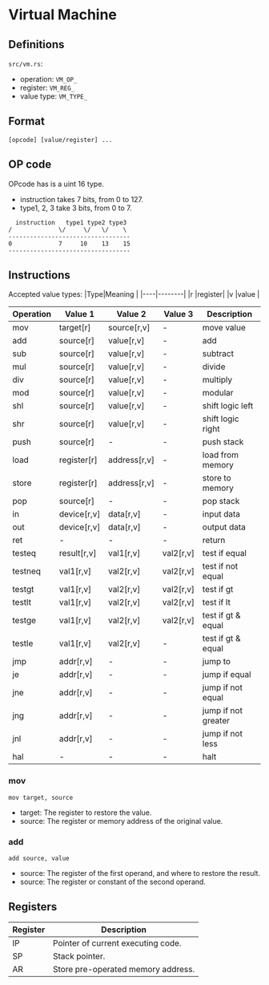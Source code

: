 # Virtual Machine

## Definitions
`src/vm.rs`:
 * operation: `VM_OP_`
 * register: `VM_REG_`
 * value type: `VM_TYPE_`
## Format
`[opcode] [value/register] ...`

## OP code
OPcode has is a uint 16 type.

* instruction takes 7 bits, from 0 to 127.
* type1, 2, 3 take 3 bits, from 0 to 7.
```
  instruction   type1 type2 type3
/             \/     \/   \/    \
----------------------------------
0             7     10    13    15
----------------------------------
```
## Instructions
Accepted value types:
|Type|Meaning |
|----|--------|
|r   |register|
|v   |value   |

|Operation|Value 1    |Value 2     |Value 3  |Description        |
|---------|-----------|------------|---------|-------------------|
|mov      |target[r]  |source[r,v] |-        |move value         |
|add      |source[r]  |value[r,v]  |-        |add                |
|sub      |source[r]  |value[r,v]  |-        |subtract           |
|mul      |source[r]  |value[r,v]  |-        |divide             |
|div      |source[r]  |value[r,v]  |-        |multiply           |
|mod      |source[r]  |value[r,v]  |-        |modular            |
|shl      |source[r]  |value[r,v]  |-        |shift logic left   |
|shr      |source[r]  |value[r,v]  |-        |shift logic right  |
|push     |source[r]  |-           |-        |push stack         |
|load     |register[r]|address[r,v]|-        |load from memory   |
|store    |register[r]|address[r,v]|-        |store to memory    |
|pop      |source[r]  |-           |-        |pop stack          |
|in       |device[r,v]|data[r,v]   |-        |input data         |
|out      |device[r,v]|data[r,v]   |-        |output data        |
|ret      |-          |-           |-        |return             |
|testeq   |result[r,v]|val1[r,v]   |val2[r,v]|test if equal      |
|testneq  |val1[r,v]  |val2[r,v]   |val2[r,v]|test if not equal  |
|testgt   |val1[r,v]  |val2[r,v]   |val2[r,v]|test if gt         |
|testlt   |val1[r,v]  |val2[r,v]   |val2[r,v]|test if lt         |
|testge   |val1[r,v]  |val2[r,v]   |val2[r,v]|test if gt & equal |
|testle   |val1[r,v]  |val2[r,v]   |-        |test if gt & equal |
|jmp      |addr[r,v]  |-           |-        |jump to            |
|je       |addr[r,v]  |-           |-        |jump if equal      |
|jne      |addr[r,v]  |-           |-        |jump if not equal  |
|jng      |addr[r,v]  |-           |-        |jump if not greater|
|jnl      |addr[r,v]  |-           |-        |jump if not less   |
|hal      |-          |-           |-        |halt               |

### mov
`mov target, source`

* target: The register to restore the value.
* source: The register or memory address of the original value.

### add
`add source, value`

* source: The register of the first operand, and where to restore the result.
* source: The register or constant of the second operand.

## Registers
|Register|Description                       |
|--------|----------------------------------|
|IP      |Pointer of current executing code.|
|SP      |Stack pointer.                    |
|AR      |Store pre-operated memory address.|
